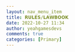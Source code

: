 ```yaml
---
layout: nav_menu_item
title: 𝗥𝗨𝗟𝗘𝗦/𝗟𝗔𝗪𝗕𝗢𝗢𝗞
date: 2022-10-27 11:34
author: yeahgamesdevs
comments: true
categories: [Primary]
---
```


